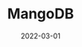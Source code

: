 ---
title: MangoDB
date: 2022-03-01
category:
  - 数据库
tag:
  - 基本的增删改查语句
  - 如何注册免费的云数据库
index: false
---
